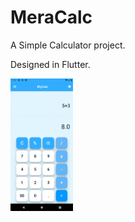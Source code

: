 # MeraCalc

A Simple Calculator project.

Designed in Flutter.

<img src = "images/Screenshot.png" width="100" >
